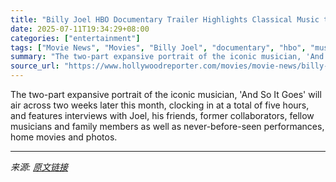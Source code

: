 ```yaml
---
title: "Billy Joel HBO Documentary Trailer Highlights Classical Music to “Uptown Girl” Journey Amid “Hard Lessons”: “Life Is a Fight”"
date: 2025-07-11T19:34:29+08:00
categories: ["entertainment"]
tags: ["Movie News", "Movies", "Billy Joel", "documentary", "hbo", "music", "trailers"]
summary: "The two-part expansive portrait of the iconic musician, 'And So It Goes' will air across two weeks later this month, clocking in at a total of five hours, and features interviews with Joel, his friend"
source_url: "https://www.hollywoodreporter.com/movies/movie-news/billy-joel-doc-trailer-uptown-girl-classical-music-lessons-1236312261/"
---
```


The two-part expansive portrait of the iconic musician, 'And So It Goes' will air across two weeks later this month, clocking in at a total of five hours, and features interviews with Joel, his friends, former collaborators, fellow musicians and family members as well as never-before-seen performances, home movies and photos.

---

*来源: [原文链接](https://www.hollywoodreporter.com/movies/movie-news/billy-joel-doc-trailer-uptown-girl-classical-music-lessons-1236312261/)*
